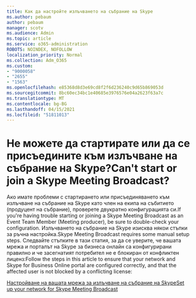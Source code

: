 ```yaml
---
title: Как да настройте излъчването на събрание на Skype
ms.author: pebaum
author: pebaum
manager: scotv
ms.audience: Admin
ms.topic: article
ms.service: o365-administration
ROBOTS: NOINDEX, NOFOLLOW
localization_priority: Normal
ms.collection: Adm_O365
ms.custom:
- "9000058"
- "2655"
- "1563"
ms.openlocfilehash: e85368d8d3e69cd8f2f6d236240c9d65b869053d
ms.sourcegitcommit: 8bc60ec34bc1e40685e3976576e04a2623f63a7c
ms.translationtype: MT
ms.contentlocale: bg-BG
ms.lasthandoff: 04/15/2021
ms.locfileid: "51811013"
---
```

# <a name="cant-start-or-join-a-skype-meeting-broadcast"></a><span data-ttu-id="5ef94-102">Не можете да стартирате или да се присъедините към излъчване на събрание на Skype?</span><span class="sxs-lookup"><span data-stu-id="5ef94-102">Can't start or join a Skype Meeting Broadcast?</span></span>

<span data-ttu-id="5ef94-103">Ако имате проблеми с стартирането или присъединяването към излъчване на събрание на Skype като член на екипа на събитието (продуцент на събрание), проверете двукратно конфигурацията си.</span><span class="sxs-lookup"><span data-stu-id="5ef94-103">If you're having trouble starting or joining a Skype Meeting Broadcast as an Event Team Member (Meeting producer), be sure to double-check your configuration.</span></span> <span data-ttu-id="5ef94-104">Излъчването на събрание на Skype изисква някои стъпки за ръчна настройка.</span><span class="sxs-lookup"><span data-stu-id="5ef94-104">Skype Meeting Broadcast requires some manual setup steps.</span></span> <span data-ttu-id="5ef94-105">Следвайте стъпките в тази статия, за да се уверите, че вашата мрежа и порталът на Skype за бизнеса онлайн са конфигурирани правилно и че засегнатият потребител не е блокиран от конфликтен лиценз:</span><span class="sxs-lookup"><span data-stu-id="5ef94-105">Follow the steps in this article to ensure that your network and Skype for Business Online portal are configured correctly, and that the affected user is not blocked by a conflicting license:</span></span>

[<span data-ttu-id="5ef94-106">Настройване на вашата мрежа за излъчване на събрание на Skype</span><span class="sxs-lookup"><span data-stu-id="5ef94-106">Set up your network for Skype Meeting Broadcast</span></span>](https://docs.microsoft.com/SkypeForBusiness/set-up-your-network-for-skype-meeting-broadcast/set-up-your-network-for-skype-meeting-broadcast)